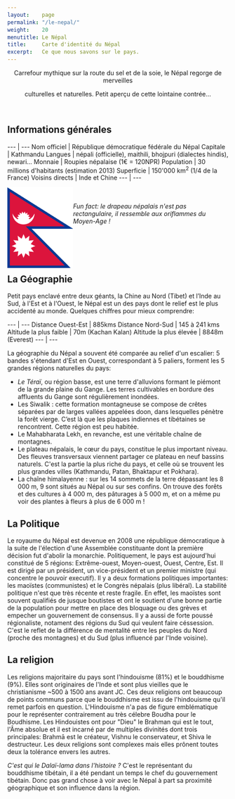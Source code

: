 ```yaml
---
layout:    page
permalink: "/le-nepal/"
weight:    20
menutitle: Le Népal
title:     Carte d'identité du Népal
excerpt:   Ce que nous savons sur le pays.
---
```



<div style="text-align:center">Carrefour mythique sur la route du sel et de la soie, le Népal regorge de merveilles<p>
culturelles et naturelles. Petit aperçu de cette lointaine contrée...</p></div><br/>


## Informations générales

--- | ---
Nom officiel | République démocratique fédérale du Népal
Capitale | Kathmandu
Langues | népali (officielle), maithili, bhojpuri (dialectes hindis), newari...
Monnaie | Roupies népalaise (1€ = 120NPR)
Population | 30 millions d'habitants (estimation 2013)
Superficie | 150'000 km<sup>2</sup> (1/4 de la France)
Voisins directs | Inde et Chine
--- | ---
<br/>
<p><img src="/media/img/flag.png" style="width: 150px;float:left;">

<I><br><br>Fun fact: le drapeau népalais n'est pas rectangulaire, il ressemble aux oriflammes du Moyen-Age !                                                                                                                                                    
</I></p><br/>


## <br><br>La Géographie

<p>Petit pays enclavé entre deux géants, la Chine au Nord (Tibet) et l’Inde au Sud, à l'Est et à l'Ouest, le Népal est un des pays dont le relief est le plus accidenté au monde. Quelques chiffres pour mieux comprendre:

--- | ---
Distance Ouest-Est | 885kms
Distance Nord-Sud  | 145 à 241 kms
Altitude la plus faible | 70m (Kachan Kalan)
Altitude la plus élevée  | 8848m (Everest)
--- | ---

La géographie du Népal a souvent été comparée au relief d'un escalier: 5 bandes s'étendant d'Est en Ouest, correspondant à 5 paliers, forment les 5 grandes régions naturelles du pays:
- <I>Le Téraï</I>, ou région basse, est une terre d'alluvions formant le piémont de la grande plaine du Gange. Les terres cultivables en bordure des affluents du Gange sont régulièrement inondées.
- Les Siwalik : cette formation montagneuse se compose de crêtes séparées par de larges vallées appelées doon, dans lesquelles pénètre la forêt vierge. C’est là que les plaques indiennes et tibétaines se rencontrent. Cette région est peu habitée.
- Le Mahabharata Lekh, en revanche, est une véritable chaîne de montagnes.
- Le plateau népalais, le cœur du pays, constitue le plus important niveau. Des fleuves transversaux viennent partager ce plateau en neuf bassins naturels. C'est la partie la plus riche du pays, et celle où se trouvent les plus grandes villes (Kathmandu, Patan, Bhaktapur et Pokhara). 
- La chaîne himalayenne : sur les 14 sommets de la terre dépassant les 8 000 m, 9 sont situés au Népal ou sur ses confins. On trouve des forêts et des cultures à 4 000 m, des pâturages à 5 000 m, et on a même pu voir des plantes à fleurs à plus de 6 000 m !

## La Politique

Le royaume du Népal est devenue en 2008 une république démocratique à la suite de l'élection d'une Assemblée constituante dont la première décision fut d'abolir la monarchie. Politiquement, le pays est aujourd'hui constitué de 5 régions: Extrême-ouest, Moyen-ouest, Ouest, Centre, Est. Il est dirigé par un président, un vice-président et un premier ministre (qui concentre le pouvoir executif). Il y a deux formations politiques importantes: les maoïstes (communistes) et le Congrès népalais (plus libéral). La stabilité politique n'est que très récente et reste fragile. En effet, les maoïstes sont souvent qualifiés de jusque boutistes et ont le soutient d'une bonne partie de la population pour mettre en place des bloquage ou des grèves et empecher un gouvernement de consensus. Il y a aussi de forte poussé régionaliste, notament des régions du Sud qui veulent faire céssession. C'est le reflet de la différence de mentalité entre les peuples du Nord (proche des montagnes) et du Sud (plus influencé par l'Inde voisine).<br/>


## La religion

Les religions majoritaire du pays sont l'hindouisme (81%) et le bouddhisme (9%). Elles sont originaires de l'Inde et sont plus vieilles que le christianisme ~500 à 1500 ans avant JC. Ces deux religions ont beaucoup de points communs parce que le bouddhisme est issu de l'hindouisme qu'il remet parfois en question. L'Hindouisme n'a pas de figure emblématique pour le représenter contrairement au très célebre Boudha pour le Boudhisme. Les Hindouistes ont pour "Dieu" le Brahman qui est le tout, l'Âme absolue et il est incarné par de multiples divinités dont trois principales: Brahmā est le créateur, Vishnu le conservateur, et Shiva le destructeur. Les deux religions sont complexes mais elles prônent toutes deux la tolérance envers les autres. 

*C'est qui le Dalaï-lama dans l'histoire ?* C'est le représentant du bouddhisme tibétain, il a été pendant un temps le chef du gouvernement tibétain. Donc pas grand chose à voir avec le Népal à part sa proximité géographique et son influence dans la région.



<!-- 
Sources: 
https://fr.wikipedia.org/wiki/Népal
http://www.ambafrance-np.org/Quelques-clefs-pour-comprendre-la
http://www.ambafrance-np.org/Breve-chronologie-historique
http://www.macrolivres.com/fiches/bouddhisme_et_hindouisme_differences_et_similitudes.php
-->
